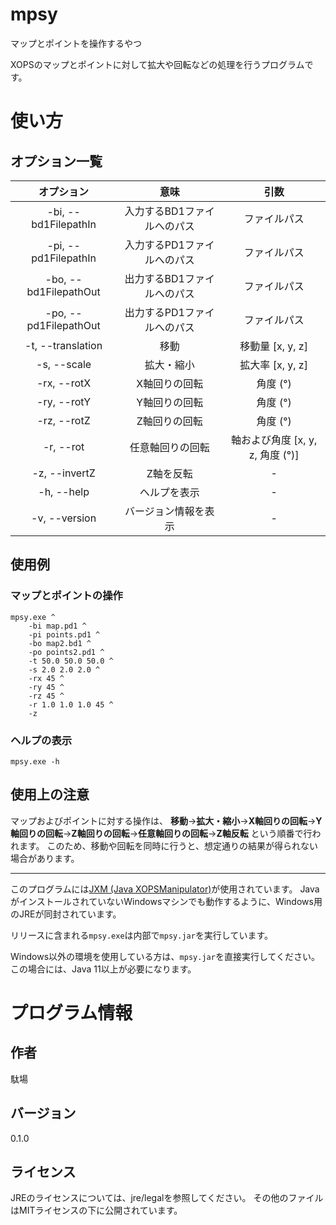 # mpsy

マップとポイントを操作するやつ

XOPSのマップとポイントに対して拡大や回転などの処理を行うプログラムです。

# 使い方

## オプション一覧

|      オプション       |            意味             |               引数               |
| :-------------------: | :-------------------------: | :------------------------------: |
| -bi, --bd1FilepathIn  | 入力するBD1ファイルへのパス |           ファイルパス           |
| -pi, --pd1FilepathIn  | 入力するPD1ファイルへのパス |           ファイルパス           |
| -bo, --bd1FilepathOut | 出力するBD1ファイルへのパス |           ファイルパス           |
| -po, --pd1FilepathOut | 出力するPD1ファイルへのパス |           ファイルパス           |
|   -t, --translation   |            移動             |         移動量 [x, y, z]         |
|      -s, --scale      |         拡大・縮小          |         拡大率 [x, y, z]         |
|      -rx, --rotX      |        X軸回りの回転        |             角度 (°)             |
|      -ry, --rotY      |        Y軸回りの回転        |             角度 (°)             |
|      -rz, --rotZ      |        Z軸回りの回転        |             角度 (°)             |
|       -r, --rot       |      任意軸回りの回転       | 軸および角度 [x, y, z, 角度 (°)] |
|     -z, --invertZ     |          Z軸を反転          |                -                 |
|      -h, --help       |        ヘルプを表示         |                -                 |
|     -v, --version     |    バージョン情報を表示     |                -                 |

## 使用例

### マップとポイントの操作

```
mpsy.exe ^
	-bi map.pd1 ^
	-pi points.pd1 ^
	-bo map2.bd1 ^
	-po points2.pd1 ^
	-t 50.0 50.0 50.0 ^
	-s 2.0 2.0 2.0 ^
	-rx 45 ^
	-ry 45 ^
	-rz 45 ^
	-r 1.0 1.0 1.0 45 ^
	-z
```

### ヘルプの表示

```
mpsy.exe -h
```

## 使用上の注意

マップおよびポイントに対する操作は、
**移動**→**拡大・縮小**→**X軸回りの回転**→**Y軸回りの回転**→**Z軸回りの回転**→**任意軸回りの回転**→**Z軸反転**
という順番で行われます。
このため、移動や回転を同時に行うと、想定通りの結果が得られない場合があります。

------

このプログラムには[JXM (Java XOPSManipulator)](https://github.com/Dabasan/jxm)が使用されています。
JavaがインストールされていないWindowsマシンでも動作するように、Windows用のJREが同封されています。

リリースに含まれる`mpsy.exe`は内部で`mpsy.jar`を実行しています。

Windows以外の環境を使用している方は、`mpsy.jar`を直接実行してください。
この場合には、Java 11以上が必要になります。

# プログラム情報

## 作者

駄場

## バージョン

0.1.0

## ライセンス

JREのライセンスについては、jre/legalを参照してください。
その他のファイルはMITライセンスの下に公開されています。

